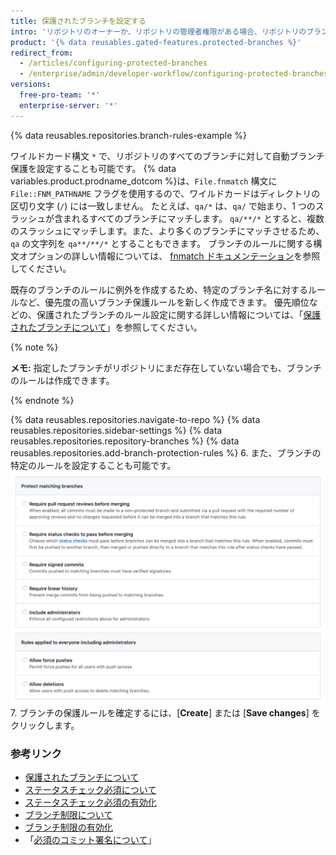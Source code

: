 ```yaml
---
title: 保護されたブランチを設定する
intro: 'リポジトリのオーナーか、リポジトリの管理者権限がある場合、リポジトリのブランチ保護をカスタマイズし、2 つ以上のプルリクエストレビューを要求したり、プルリクエストのマージを許可する前に特定のステータスチェックを必須としたりするなど、特定のワークフローを強制できます。'
product: '{% data reusables.gated-features.protected-branches %}'
redirect_from:
  - /articles/configuring-protected-branches
  - /enterprise/admin/developer-workflow/configuring-protected-branches-and-required-status-checks
versions:
  free-pro-team: '*'
  enterprise-server: '*'
---
```



{% data reusables.repositories.branch-rules-example %}

ワイルドカード構文 `*` で、リポジトリのすべてのブランチに対して自動ブランチ保護を設定することも可能です。 {% data variables.product.prodname_dotcom %}は、`File.fnmatch` 構文に `File::FNM_PATHNAME` フラグを使用するので、ワイルドカードはディレクトリの区切り文字 (`/`) には一致しません。 たとえば、`qa/*` は、`qa/` で始まり、1 つのスラッシュが含まれるすべてのブランチにマッチします。 `qa/**/*` とすると、複数のスラッシュにマッチします。また、より多くのブランチにマッチさせるため、`qa` の文字列を `qa**/**/*` とすることもできます。 ブランチのルールに関する構文オプションの詳しい情報については、 [fnmatch ドキュメンテーション](https://ruby-doc.org/core-2.5.1/File.html#method-c-fnmatch)を参照してください。

既存のブランチのルールに例外を作成するため、特定のブランチ名に対するルールなど、優先度の高いブランチ保護ルールを新しく作成できます。 優先順位などの、保護されたブランチのルール設定に関する詳しい情報については、「[保護されたブランチについて](/github/administering-a-repository/about-protected-branches)」を参照してください。

{% note %}

**メモ:** 指定したブランチがリポジトリにまだ存在していない場合でも、ブランチのルールは作成できます。

{% endnote %}

{% data reusables.repositories.navigate-to-repo %}
{% data reusables.repositories.sidebar-settings %}
{% data reusables.repositories.repository-branches %}
{% data reusables.repositories.add-branch-protection-rules %}
6. また、ブランチの特定のルールを設定することも可能です。 ![保護されたブランチのルール設定](/assets/images/help/branches/branch-rule-settings.png)
7. ブランチの保護ルールを確定するには、[**Create**] または [**Save changes**] をクリックします。

### 参考リンク

- [保護されたブランチについて](/github/administering-a-repository/about-protected-branches)
- [ステータスチェック必須について](/github/administering-a-repository/about-required-status-checks)
- [ステータスチェック必須の有効化](/github/administering-a-repository/enabling-required-status-checks)
- [ブランチ制限について](/github/administering-a-repository/about-branch-restrictions)
- [ブランチ制限の有効化](/github/administering-a-repository/enabling-branch-restrictions)
- 「[必須のコミット署名について](/github/administering-a-repository/about-required-commit-signing)」
